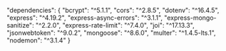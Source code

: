   "dependencies": {
    "bcrypt": "^5.1.1",
    "cors": "^2.8.5",
    "dotenv": "^16.4.5",
    "express": "^4.19.2",
    "express-async-errors": "^3.1.1",
    "express-mongo-sanitize": "^2.2.0",
    "express-rate-limit": "^7.4.0",
    "joi": "^17.13.3",
    "jsonwebtoken": "^9.0.2",
    "mongoose": "^8.6.0",
    "multer": "^1.4.5-lts.1",
    "nodemon": "^3.1.4"
  }